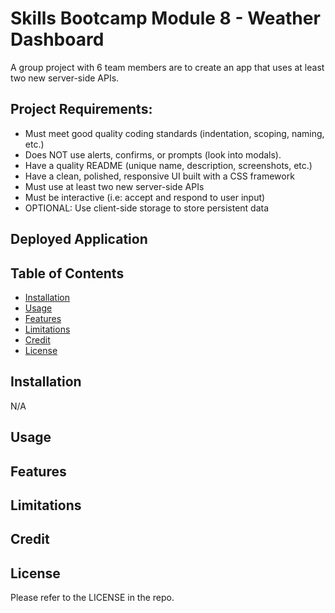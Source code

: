 # Skills Bootcamp Module 8 - Weather Dashboard

A group project with 6 team members are to create an app that uses at least two new server-side APIs.

## Project Requirements:

* Must meet good quality coding standards (indentation, scoping, naming, etc.)
* Does NOT use alerts, confirms, or prompts (look into modals).
* Have a quality README (unique name, description, screenshots, etc.)
* Have a clean, polished, responsive UI built with a CSS framework
* Must use at least two new server-side APIs
* Must be interactive (i.e: accept and respond to user input)
* OPTIONAL: Use client-side storage to store persistent data

## Deployed Application

## Table of Contents
* [Installation](#installation)
* [Usage](#usage)
* [Features](#features)
* [Limitations](#Limitations)
* [Credit](#credit)
* [License](#license)
## Installation
N/A
## Usage
## Features
## Limitations
## Credit
## License
Please refer to the LICENSE in the repo.
